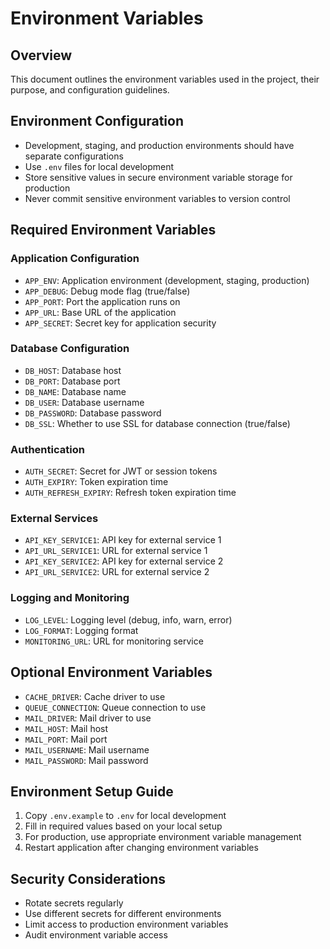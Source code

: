 # Environment Variables

## Overview
This document outlines the environment variables used in the project, their purpose, and configuration guidelines.

## Environment Configuration
- Development, staging, and production environments should have separate configurations
- Use `.env` files for local development
- Store sensitive values in secure environment variable storage for production
- Never commit sensitive environment variables to version control

## Required Environment Variables

### Application Configuration
- `APP_ENV`: Application environment (development, staging, production)
- `APP_DEBUG`: Debug mode flag (true/false)
- `APP_PORT`: Port the application runs on
- `APP_URL`: Base URL of the application
- `APP_SECRET`: Secret key for application security

### Database Configuration
- `DB_HOST`: Database host
- `DB_PORT`: Database port
- `DB_NAME`: Database name
- `DB_USER`: Database username
- `DB_PASSWORD`: Database password
- `DB_SSL`: Whether to use SSL for database connection (true/false)

### Authentication
- `AUTH_SECRET`: Secret for JWT or session tokens
- `AUTH_EXPIRY`: Token expiration time
- `AUTH_REFRESH_EXPIRY`: Refresh token expiration time

### External Services
- `API_KEY_SERVICE1`: API key for external service 1
- `API_URL_SERVICE1`: URL for external service 1
- `API_KEY_SERVICE2`: API key for external service 2
- `API_URL_SERVICE2`: URL for external service 2

### Logging and Monitoring
- `LOG_LEVEL`: Logging level (debug, info, warn, error)
- `LOG_FORMAT`: Logging format
- `MONITORING_URL`: URL for monitoring service

## Optional Environment Variables
- `CACHE_DRIVER`: Cache driver to use
- `QUEUE_CONNECTION`: Queue connection to use
- `MAIL_DRIVER`: Mail driver to use
- `MAIL_HOST`: Mail host
- `MAIL_PORT`: Mail port
- `MAIL_USERNAME`: Mail username
- `MAIL_PASSWORD`: Mail password

## Environment Setup Guide
1. Copy `.env.example` to `.env` for local development
2. Fill in required values based on your local setup
3. For production, use appropriate environment variable management
4. Restart application after changing environment variables

## Security Considerations
- Rotate secrets regularly
- Use different secrets for different environments
- Limit access to production environment variables
- Audit environment variable access
